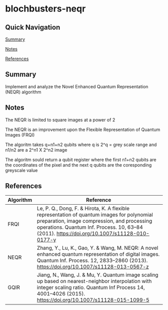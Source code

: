 # blochbusters-neqr

## Quick Navigation

[Summary](#Summary)

[Notes](#Notes)

[References](#References)

## Summary
Implement and analyze the Novel Enhanced Quantum Representation (NEQR) algorithm

## Notes
The NEQR is limited to square images at a power of 2

The NEQR is an improvement upon the Flexible Representation of Quantum Images (FRQI)

The algoritm takes q+n1+n2 qubits where q is 2^q = grey scale range and n1/n2 are a 2^n1 X 2^n2 image

The algoritm sould return a qubit register where the first n1+n2 qubits are the coordinates of the pixel and the next q qubits are the coresponding greyscale value



## References

Algorithm    | Reference
------------|---------
FRQI        | Le, P. Q., Dong, F. & Hirota, K. A flexible representation of quantum images for polynomial preparation, image compression, and processing operations. Quantum Inf. Process. 10, 63–84 (2011). https://doi.org/10.1007/s11128-010-0177-y
NEQR        | Zhang, Y., Lu, K., Gao, Y. & Wang, M. NEQR: A novel enhanced quantum representation of digital images. Quantum Inf. Process. 12, 2833–2860 (2013). https://doi.org/10.1007/s11128-013-0567-z
GQIR        | Jiang, N., Wang, J. & Mu, Y. Quantum image scaling up based on nearest-neighbor interpolation with integer scaling ratio. Quantum Inf Process 14, 4001–4026 (2015). https://doi.org/10.1007/s11128-015-1099-5
